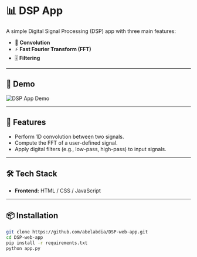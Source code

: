 # 📊 DSP App

A simple Digital Signal Processing (DSP) app with three main features:

- 🧮 **Convolution**
- ⚡ **Fast Fourier Transform (FFT)**
- 🎚️ **Filtering**

---

## 📸 Demo

![DSP App Demo](https://github.com/user-attachments/assets/142fe697-de31-40e0-9228-26d546e3d431)

---

## 🚀 Features

- Perform 1D convolution between two signals.
- Compute the FFT of a user-defined signal.
- Apply digital filters (e.g., low-pass, high-pass) to input signals.

---

## 🛠️ Tech Stack

- **Frontend:** HTML / CSS / JavaScript

---

## 📦 Installation

```bash
git clone https://github.com/abelabdia/DSP-web-app.git
cd DSP-web-app
pip install -r requirements.txt
python app.py
